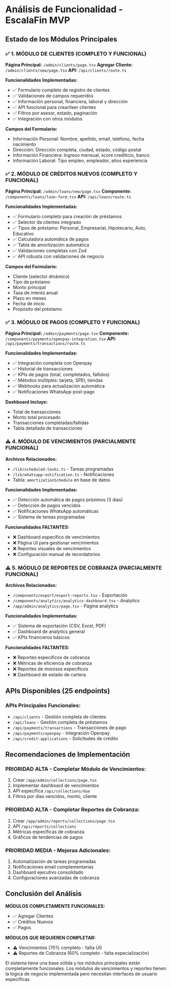 
# Análisis de Funcionalidad - EscalaFin MVP

## Estado de los Módulos Principales

### ✅ 1. MÓDULO DE CLIENTES (COMPLETO Y FUNCIONAL)

**Página Principal:** `/admin/clients/page.tsx`
**Agregar Cliente:** `/admin/clients/new/page.tsx`
**API:** `/api/clients/route.ts`

**Funcionalidades Implementadas:**
- ✅ Formulario completo de registro de clientes
- ✅ Validaciones de campos requeridos
- ✅ Información personal, financiera, laboral y dirección
- ✅ API funcional para crear/leer clientes
- ✅ Filtros por asesor, estado, paginación
- ✅ Integración con otros módulos

**Campos del Formulario:**
- Información Personal: Nombre, apellido, email, teléfono, fecha nacimiento
- Dirección: Dirección completa, ciudad, estado, código postal
- Información Financiera: Ingreso mensual, score crediticio, banco
- Información Laboral: Tipo empleo, empleador, años experiencia

### ✅ 2. MÓDULO DE CRÉDITOS NUEVOS (COMPLETO Y FUNCIONAL)

**Página Principal:** `/admin/loans/new/page.tsx`
**Componente:** `/components/loans/loan-form.tsx`
**API:** `/api/loans/route.ts`

**Funcionalidades Implementadas:**
- ✅ Formulario completo para creación de préstamos
- ✅ Selector de clientes integrado
- ✅ Tipos de préstamo: Personal, Empresarial, Hipotecario, Auto, Educativo
- ✅ Calculadora automática de pagos
- ✅ Tabla de amortización automática
- ✅ Validaciones completas con Zod
- ✅ API robusta con validaciones de negocio

**Campos del Formulario:**
- Cliente (selector dinámico)
- Tipo de préstamo
- Monto principal
- Tasa de interés anual
- Plazo en meses
- Fecha de inicio
- Propósito del préstamo

### ✅ 3. MÓDULO DE PAGOS (COMPLETO Y FUNCIONAL)

**Página Principal:** `/admin/payments/page.tsx`
**Componente:** `/components/payments/openpay-integration.tsx`
**API:** `/api/payments/transactions/route.ts`

**Funcionalidades Implementadas:**
- ✅ Integración completa con Openpay
- ✅ Historial de transacciones
- ✅ KPIs de pagos (total, completados, fallidos)
- ✅ Métodos múltiples: tarjeta, SPEI, tiendas
- ✅ Webhooks para actualización automática
- ✅ Notificaciones WhatsApp post-pago

**Dashboard Incluye:**
- Total de transacciones
- Monto total procesado
- Transacciones completadas/fallidas
- Tabla detallada de transacciones

### ⚠️ 4. MÓDULO DE VENCIMIENTOS (PARCIALMENTE FUNCIONAL)

**Archivos Relacionados:**
- `/lib/scheduled-tasks.ts` - Tareas programadas
- `/lib/whatsapp-notification.ts` - Notificaciones
- Tabla: `amortizationSchedule` en base de datos

**Funcionalidades Implementadas:**
- ✅ Detección automática de pagos próximos (3 días)
- ✅ Detección de pagos vencidos
- ✅ Notificaciones WhatsApp automáticas
- ✅ Sistema de tareas programadas

**Funcionalidades FALTANTES:**
- ❌ Dashboard específico de vencimientos
- ❌ Página UI para gestionar vencimientos
- ❌ Reportes visuales de vencimientos
- ❌ Configuración manual de recordatorios

### ⚠️ 5. MÓDULO DE REPORTES DE COBRANZA (PARCIALMENTE FUNCIONAL)

**Archivos Relacionados:**
- `/components/export/export-reports.tsx` - Exportación
- `/components/analytics/analytics-dashboard.tsx` - Analytics
- `/app/admin/analytics/page.tsx` - Página analytics

**Funcionalidades Implementadas:**
- ✅ Sistema de exportación (CSV, Excel, PDF)
- ✅ Dashboard de analytics general
- ✅ KPIs financieros básicos

**Funcionalidades FALTANTES:**
- ❌ Reportes específicos de cobranza
- ❌ Métricas de eficiencia de cobranza
- ❌ Reportes de morosos específicos
- ❌ Dashboard de estado de cartera

## APIs Disponibles (25 endpoints)

### APIs Principales Funcionales:
- `/api/clients` - Gestión completa de clientes
- `/api/loans` - Gestión completa de préstamos
- `/api/payments/transactions` - Transacciones de pago
- `/api/payments/openpay` - Integración Openpay
- `/api/credit-applications` - Solicitudes de crédito

## Recomendaciones de Implementación

### PRIORIDAD ALTA - Completar Módulo de Vencimientos:
1. Crear `/app/admin/collections/page.tsx`
2. Implementar dashboard de vencimientos
3. API específica `/api/collections/due`
4. Filtros por días vencidos, monto, cliente

### PRIORIDAD ALTA - Completar Reportes de Cobranza:
1. Crear `/app/admin/reports/collections/page.tsx`
2. API `/api/reports/collections`
3. Métricas específicas de cobranza
4. Gráficos de tendencias de pagos

### PRIORIDAD MEDIA - Mejoras Adicionales:
1. Automatización de tareas programadas
2. Notificaciones email complementarias
3. Dashboard ejecutivo consolidado
4. Configuraciones avanzadas de cobranza

## Conclusión del Análisis

**MÓDULOS COMPLETAMENTE FUNCIONALES:**
- ✅ Agregar Clientes
- ✅ Créditos Nuevos  
- ✅ Pagos

**MÓDULOS QUE REQUIEREN COMPLETAR:**
- ⚠️ Vencimientos (70% completo - falta UI)
- ⚠️ Reportes de Cobranza (60% completo - falta especialización)

El sistema tiene una base sólida y los módulos principales están completamente funcionales. Los módulos de vencimientos y reportes tienen la lógica de negocio implementada pero necesitan interfaces de usuario específicas.
